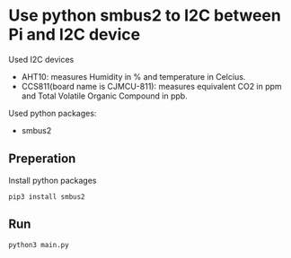 # Use python smbus2 to I2C between Pi and I2C device

Used I2C devices
- AHT10: measures Humidity in % and temperature in Celcius.
- CCS811(board name is CJMCU-811): measures equivalent CO2 in ppm and Total Volatile Organic Compound in ppb.

Used python packages:
- smbus2


## Preperation
Install python packages
```
pip3 install smbus2
```

## Run
```
python3 main.py
```
